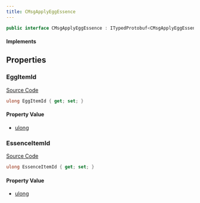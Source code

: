 ```yaml
---
title: CMsgApplyEggEssence
---
```


```csharp
public interface CMsgApplyEggEssence : ITypedProtobuf<CMsgApplyEggEssence>, INativeHandle
```

#### Implements

## Properties

### EggItemId

[Source Code](https://github.com/swiftly-solution/swiftlys2/blob/beta/managed/src/SwiftlyS2.Generated/Protobufs/Interfaces/CMsgApplyEggEssence.cs#L16)

```csharp
ulong EggItemId { get; set; }
```

#### Property Value

- [ulong](https://learn.microsoft.com/dotnet/api/system.uint64)

### EssenceItemId

[Source Code](https://github.com/swiftly-solution/swiftlys2/blob/beta/managed/src/SwiftlyS2.Generated/Protobufs/Interfaces/CMsgApplyEggEssence.cs#L13)

```csharp
ulong EssenceItemId { get; set; }
```

#### Property Value

- [ulong](https://learn.microsoft.com/dotnet/api/system.uint64)


